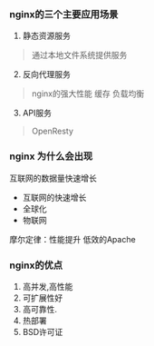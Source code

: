 ### nginx的三个主要应用场景

1. 静态资源服务
>  通过本地文件系统提供服务
2. 反向代理服务
> nginx的强大性能
> 缓存
> 负载均衡
3. API服务
>OpenResty

### nginx 为什么会出现

互联网的数据量快速增长

* 互联网的快速增长
* 全球化
* 物联网

摩尔定律：性能提升
低效的Apache

### nginx的优点

1. 高并发,高性能
2. 可扩展性好
3. 高可靠性.
4. 热部署
5. BSD许可证